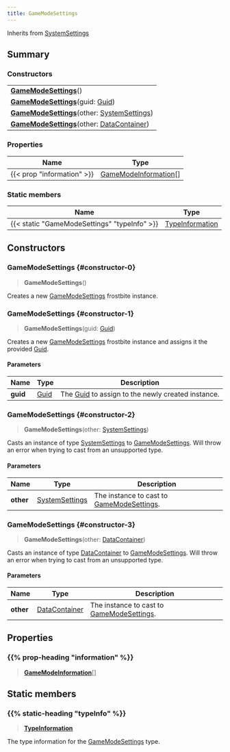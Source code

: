 ```yaml
---
title: GameModeSettings
---
```


Inherits from [SystemSettings](/vext/ref/fb/systemsettings)

## Summary

### Constructors

|  |
| --- |
| **[GameModeSettings](#constructor-0)**() |
| **[GameModeSettings](#constructor-1)**(guid: [Guid](/vext/ref/shared/type/guid)) |
| **[GameModeSettings](#constructor-2)**(other: [SystemSettings](/vext/ref/fb/systemsettings)) |
| **[GameModeSettings](#constructor-3)**(other: [DataContainer](/vext/ref/shared/type/datacontainer)) |

### Properties

| Name | Type |
| ---- | ---- |
| {{< prop "information" >}} | [GameModeInformation](/vext/ref/fb/gamemodeinformation)[] |

### Static members

| Name | Type |
| ---- | ---- |
| {{< static "GameModeSettings" "typeInfo" >}} | [TypeInformation](/vext/ref/shared/type/typeinformation) |

## Constructors

### GameModeSettings {#constructor-0}

> **GameModeSettings**()

Creates a new [GameModeSettings](/vext/ref/fb/gamemodesettings) frostbite instance.

### GameModeSettings {#constructor-1}

> **GameModeSettings**(guid: [Guid](/vext/ref/shared/type/guid))

Creates a new [GameModeSettings](/vext/ref/fb/gamemodesettings) frostbite instance and assigns it the provided [Guid](/vext/ref/shared/type/guid).

#### Parameters

| Name | Type | Description |
| ---- | ---- | ----------- |
| **guid** | [Guid](/vext/ref/shared/type/guid) | The [Guid](/vext/ref/shared/type/guid) to assign to the newly created instance. |

### GameModeSettings {#constructor-2}

> **GameModeSettings**(other: [SystemSettings](/vext/ref/fb/systemsettings))

Casts an instance of type [SystemSettings](/vext/ref/fb/systemsettings) to [GameModeSettings](/vext/ref/fb/gamemodesettings). Will throw an error when trying to cast from an unsupported type.

#### Parameters

| Name | Type | Description |
| ---- | ---- | ----------- |
| **other** | [SystemSettings](/vext/ref/fb/systemsettings) | The instance to cast to [GameModeSettings](/vext/ref/fb/gamemodesettings). |

### GameModeSettings {#constructor-3}

> **GameModeSettings**(other: [DataContainer](/vext/ref/shared/type/datacontainer))

Casts an instance of type [DataContainer](/vext/ref/shared/type/datacontainer) to [GameModeSettings](/vext/ref/fb/gamemodesettings). Will throw an error when trying to cast from an unsupported type.

#### Parameters

| Name | Type | Description |
| ---- | ---- | ----------- |
| **other** | [DataContainer](/vext/ref/shared/type/datacontainer) | The instance to cast to [GameModeSettings](/vext/ref/fb/gamemodesettings). |

## Properties

### {{% prop-heading "information" %}}

> **[GameModeInformation](/vext/ref/fb/gamemodeinformation)**[]

## Static members

### {{% static-heading "typeInfo" %}}

> **[TypeInformation](/vext/ref/shared/type/typeinformation)**

The type information for the [GameModeSettings](/vext/ref/fb/gamemodesettings) type.

